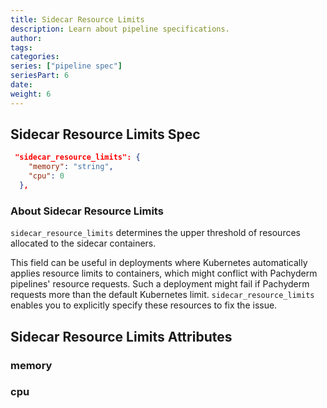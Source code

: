 ```yaml
---
title: Sidecar Resource Limits
description: Learn about pipeline specifications.
author:
tags:
categories:
series: ["pipeline spec"]
seriesPart: 6
date:
weight: 6
---
```



## Sidecar Resource Limits Spec

```json
 "sidecar_resource_limits": {
    "memory": "string",
    "cpu": 0
  },
```

### About Sidecar Resource Limits

`sidecar_resource_limits` determines the upper threshold of resources allocated to the sidecar containers.

This field can be useful in deployments where Kubernetes automatically applies resource limits to containers, which might conflict with Pachyderm pipelines' resource requests. Such a deployment might fail if Pachyderm requests more than the default Kubernetes limit. `sidecar_resource_limits` enables you to explicitly specify these resources to fix the issue.

## Sidecar Resource Limits Attributes 

### memory

### cpu